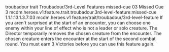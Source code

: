 <ability>
  <metadata>
    <class>troubadour</class>
    <feature_type>trait</feature_type>
    <file_dpath>Troubadour/3rd-Level Features</file_dpath>
    <item_id>missed-cue</item_id>
    <item_index>03</item_index>
    <item_name>Missed Cue</item_name>
    <level>3</level>
    <scc>mcdm.heroes.v1:feature.trait.troubadour.3rd-level-feature:missed-cue</scc>
    <scdc>1.1.1:13.1.3.7:03</scdc>
    <source>mcdm.heroes.v1</source>
    <type>feature/trait/troubadour/3rd-level-feature</type>
  </metadata>
  <effects>
    <effect type="mundane">If you aren&apos;t surprised at the start of an encounter, you can choose one enemy within your line of effect who is not a leader or solo creature. The Director temporarily removes the chosen creature from the encounter. The chosen creature enters the encounter at the start of the second combat round. You must earn 3 Victories before you can use this feature again.</effect>
  </effects>
</ability>
